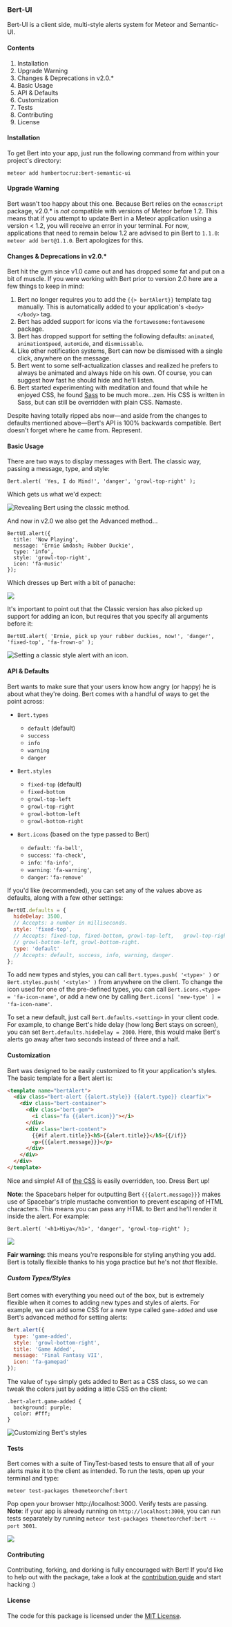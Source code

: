 ### Bert-UI
Bert-UI is a client side, multi-style alerts system for Meteor and Semantic-UI.

#### Contents
1. Installation
2. Upgrade Warning
3. Changes & Deprecations in v2.0.*
4. Basic Usage
5. API & Defaults
6. Customization
7. Tests
4. Contributing
5. License

#### Installation
To get Bert into your app, just run the following command from within your project's directory:

```
meteor add humbertocruz:bert-semantic-ui
```

#### Upgrade Warning
Bert wasn't too happy about this one. Because Bert relies on the `ecmascript` package, v2.0.* is _not_ compatible with versions of Meteor before 1.2. This means that if you attempt to update Bert in a Meteor application using a version < 1.2, you will receive an error in your terminal. For now, applications that need to remain below 1.2 are advised to pin Bert to `1.1.0`: `meteor add bert@1.1.0`. Bert apologizes for this.

#### Changes & Deprecations in v2.0.*
Bert hit the gym since v1.0 came out and has dropped some fat and put on a bit of muscle. If you were working with Bert prior to version 2.0 here are a few things to keep in mind:

1. Bert no longer requires you to add the `{{> bertAlert}}` template tag manually. This is automatically added to your application's `<body></body>` tag.
2. Bert has added support for icons via the `fortawesome:fontawesome` package.
3. Bert has dropped support for setting the following defaults: `animated`, `animationSpeed`, `autoHide`, and `dismmissable`.
4. Like other notification systems, Bert can now be dismissed with a single click, anywhere on the message.
5. Bert went to some self-actualization classes and realized he prefers to always be animated and always hide on his own. Of course, you can suggest how fast he should hide and he'll listen.
6. Bert started experimenting with meditation and found that while he enjoyed CSS, he found [Sass](http://sass-lang.com) to be much more...zen. His CSS is written in Sass, but can still be overridden with plain CSS. Namaste.

Despite having totally ripped abs now—and aside from the changes to defaults mentioned above—Bert's API is 100% backwards compatible. Bert doesn't forget where he came from. Represent.

#### Basic Usage
There are two ways to display messages with Bert. The classic way, passing a message, type, and style:

```
Bert.alert( 'Yes, I do Mind!', 'danger', 'growl-top-right' );
```

Which gets us what we'd expect:

![Revealing Bert using the classic method.](https://tmc-post-content.s3.amazonaws.com/bert-example.gif)

And now in v2.0 we also get the Advanced method...

```
BertUI.alert({
  title: 'Now Playing',
  message: 'Ernie &mdash; Rubber Duckie',
  type: 'info',
  style: 'growl-top-right',
  icon: 'fa-music'
});
```

Which dresses up Bert with a bit of panache:

![](https://tmc-post-content.s3.amazonaws.com/bert-advanced.gif)

It's important to point out that the Classic version has also picked up support for adding an icon, but requires that you specify all arguments before it:

```
BertUI.alert( 'Ernie, pick up your rubber duckies, now!', 'danger', 'fixed-top', 'fa-frown-o' );
```

![Setting a classic style alert with an icon.](https://tmc-post-content.s3.amazonaws.com/bert-classic-with-icon.gif)

#### API & Defaults
Bert wants to make sure that your users know how angry (or happy) he is about what they're doing. Bert comes with a handful of ways to get the point across:

- `Bert.types`
  - `default` (default)
  - `success`
  - `info`
  - `warning`
  - `danger`


- `Bert.styles`
  - `fixed-top` (default)
  - `fixed-bottom`
  - `growl-top-left`
  - `growl-top-right`
  - `growl-bottom-left`
  - `growl-bottom-right`


- `Bert.icons` (based on the type passed to Bert)
  - `default`: `'fa-bell'`,
  - `success`: `'fa-check'`,
  - `info`: `'fa-info'`,
  - `warning`: `'fa-warning'`,
  - `danger`: `'fa-remove'`

If you'd like (recommended), you can set any of the values above as defaults, along with a few other settings:

```js
BertUI.defaults = {
  hideDelay: 3500,
  // Accepts: a number in milliseconds.
  style: 'fixed-top',
  // Accepts: fixed-top, fixed-bottom, growl-top-left,   growl-top-right,
  // growl-bottom-left, growl-bottom-right.
  type: 'default'
  // Accepts: default, success, info, warning, danger.
};
```
To add new types and styles, you can call `Bert.types.push( '<type>' )` or `Bert.styles.push( '<style>' )` from anywhere on the client. To change the icon used for one of the pre-defined types, you can call `Bert.icons.<type> = 'fa-icon-name'`, or add a new one by calling `Bert.icons[ 'new-type' ] = 'fa-icon-name'`.

To set a new default, just call `Bert.defaults.<setting>` in your client code. For example, to change Bert's hide delay (how long Bert stays on screen), you can set `Bert.defaults.hideDelay = 2000`. Here, this would make Bert's alerts go away after two seconds instead of three and a half.

#### Customization
Bert was designed to be easily customized to fit your application's styles. The basic template for a Bert alert is:

```html
<template name="bertAlert">
  <div class="bert-alert {{alert.style}} {{alert.type}} clearfix">
    <div class="bert-container">
      <div class="bert-gem">
        <i class="fa {{alert.icon}}"></i>
      </div>
      <div class="bert-content">
        {{#if alert.title}}<h5>{{alert.title}}</h5>{{/if}}
        <p>{{{alert.message}}}</p>
      </div>
    </div>
  </div>
</template>
```

Nice and simple! All of [the CSS](https://github.com/themeteorchef/bert/tree/master/stylesheets/bert.scss) is easily overridden, too. Dress Bert up!

**Note**: the Spacebars helper for outputting Bert `{{{alert.message}}}` makes use of Spacebar's triple mustache convention to prevent escaping of HTML characters. This means you can pass any HTML to Bert and he'll render it inside the alert. For example:

```
Bert.alert( '<h1>Hiya</h1>', 'danger', 'growl-top-right' );
```

![](https://tmc-post-content.s3.amazonaws.com/bert-with-html.gif)

**Fair warning**: this means you're responsible for styling anything you add. Bert is totally flexible thanks to his yoga practice but he's not _that_ flexible.

##### Custom Types/Styles
Bert comes with everything you need out of the box, but is extremely flexible when it comes to adding new types and styles of alerts. For example, we can add some CSS for a new type called `game-added` and use Bert's advanced method for setting alerts:

```javascript
Bert.alert({
  type: 'game-added',
  style: 'growl-bottom-right',
  title: 'Game Added',
  message: 'Final Fantasy VII',
  icon: 'fa-gamepad'
});
```
The value of `type` simply gets added to Bert as a CSS class, so we can tweak the colors just by adding a little CSS on the client:

```
.bert-alert.game-added {
  background: purple;
  color: #fff;
}
```

![Customizing Bert's styles](https://tmc-post-content.s3.amazonaws.com/bert-customization.gif)

#### Tests
Bert comes with a suite of TinyTest-based tests to ensure that all of your alerts make it to the client as intended. To run the tests, open up your terminal and type:

```
meteor test-packages themeteorchef:bert
```

Pop open your browser http://localhost:3000. Verify tests are passing. **Note**: if your app is already running on `http://localhost:3000`, you can run tests separately by running `meteor test-packages themeteorchef:bert --port 3001`.

![](https://tmc-post-content.s3.amazonaws.com/Screen-Shot-2015-10-14-12-00-57.png)

#### Contributing
Contributing, forking, and dorking is fully encouraged with Bert! If you'd like to help out with the package, take a look at the [contribution guide](https://github.com/themeteorchef/bert/wiki/Contribution-Guide) and start hacking :)

#### License
The code for this package is licensed under the [MIT License](http://opensource.org/licenses/MIT).
